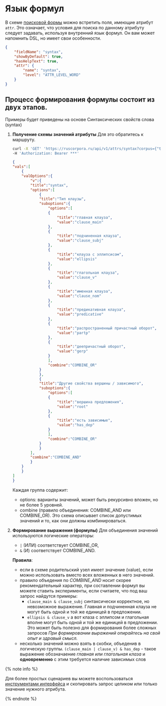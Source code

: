 # Язык формул 
В схеме [поисковой формы](common-format.md) можно встретить поля, имеющие атрибут `attr`. Это означает, что условия для поиска
по данному атрибуту следует задавать, используя внутренний язык формул. Он вам может напомнить DSL, но имеет свои особенности.

```json
{
    "fieldName": "syntax",
    "showByDefault": true,
    "hasHelpText": true,
    "attr": {
        "name": "syntax",
        "level": "ATTR_LEVEL_WORD"
    }
}
```

## Процесс формирования формулы состоит из двух этапов. 
Примеры будет приведены на основе Синтаксических свойств слова (syntax)
1. **Получение схемы значений атрибуты**
    Для это обратитесь к маршруту.

    ```bash
    curl -X 'GET' 'https://ruscorpora.ru/api/v1/attrs/syntax?corpus={"type":"MAIN"}' \
    -H 'Authorization: Bearer ***'
    ```

    ```json
    {
    "vals":[
        {
        "valOptions":{
            "v":{
            "title":"syntax",
            "options":[
                {
                "title":"Тип клаузы",
                "suboptions":{
                    "options":[
                    {
                        "title":"главная клауза",
                        "value":"clause_main"
                    },
                    {
                        "title":"подчиненная клауза",
                        "value":"clause_subj"
                    },
                    {
                        "title":"клауза с эллипсисом",
                        "value":"ellipsis"
                    },
                    {
                        "title":"глагольная клауза",
                        "value":"clause_v"
                    },
                    {
                        "title":"именная клауза",
                        "value":"clause_nom"
                    },
                    {
                        "title":"предикативная клауза",
                        "value":"predicative"
                    },
                    {
                        "title":"распространенный причастный оборот",
                        "value":"partp"
                    },
                    {
                        "title":"деепричастный оборот",
                        "value":"gerp"
                    }
                    ],
                    "combine":"COMBINE_OR"
                }
                },
                {
                "title":"Другие свойства вершины / зависимого",
                "suboptions":{
                    "options":[
                    {
                        "title":"вершина предложения",
                        "value":"root"
                    },
                    {
                        "title":"есть зависимые",
                        "value":"has_dep"
                    }
                    ],
                    "combine":"COMBINE_OR"
                }
                }
            ],
            "combine":"COMBINE_AND"
            }
        }
        }
    ]
    }
    ```

    Каждая группа содержит:
    - options: варианты значений, может быть рекурсивно вложен, но не более 5 уровней.
    - combine (правило объединения: COMBINE_AND или COMBINE_OR).
    Это схема описывает список допустимых значений и то, как они должны комбинироваться.


2. **Формирование выражения (формулы)**
    Для объединения значений используются логические операторы:
    - `|` (ИЛИ) соответствует COMBINE_OR,
    - `&` (И) соответствует COMBINE_AND.
    
    **Правила**:
    - если в схеме родительский узел имеет значение (value), если можно использовать вместо всех вложенных в него значений.
    - правило объедения по *COMBINE_AND* носит скорее рекомендательный характер, при составлении формул вы можете ставить эксперименты, если считаете, что под ваш запрос найдутся примеры:
      - `clause_main & clause_subj` синтаксически корректное, но невозможное выражение. Главная и подчиненная клауза не могут быть одной и той же единицей в предложении.
      - `ellipsis & clause_v` а вот клаза с эллипсом и глагольная вполне могут быть одной и той же единицей в предложении. Это может быть полезно для формирования более сложных запросов
      *При формировании выражений опирайтесь на свой опыт и здравый смысл.*
    -  несколько значений можно взять в скобки, объеденив в логическую группы. `(clause_main | clause_v) & has_dep` - такое выражение обозначаение *главная или глагольная клаза* и **одновременно** с этим требуется наличие зависимых слов


{% note info %}

Для более простых сценариев вы можете воспользоваться [инструментами интерфейса](index.md#ui-build-query) и скопировать запрос целиком или только значение нужного атрибута.

{% endnote %}
